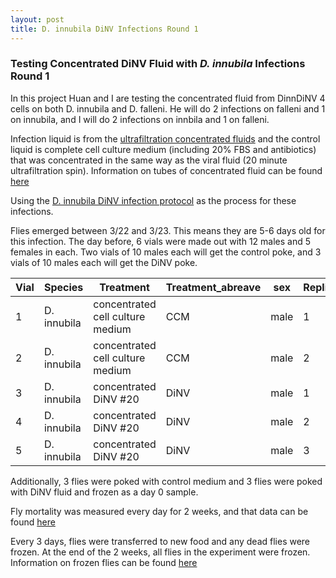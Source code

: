 ```yaml
---
layout: post
title: D. innubila DiNV Infections Round 1 
---
```


### Testing Concentrated DiNV Fluid with _D. innubila_ Infections Round 1 

In this project Huan and I are testing the concentrated fluid from DinnDiNV 4 cells on both D. innubila and D. falleni. He will do 2 infections on falleni and 1 on innubila, and I will do 2 infections on innbila and 1 on falleni. 

Infection liquid is from the [ultrafiltration concentrated fluids](https://meschedl.github.io/Unckless-Lab-Notebook-Maggie/2023/02/22/Viral-fluid-concentration-test.html) and the control liquid is complete cell culture medium (including 20% FBS and antibiotics) that was concentrated in the same way as the viral fluid (20 minute ultrafiltration spin). Information on tubes of concentrated fluid can be found [here](https://docs.google.com/spreadsheets/d/1ip4pR0j1dJQ-rxysV2T5G4nWEk8_yAzMWNIVjh7Sfhs/edit#gid=0)

Using the [D. innubila DiNV infection protocol](https://docs.google.com/document/d/191HoBdHh4KhIpoBTmma_ANXZZ6_2NZV3igZB3zYP5ig/edit) as the process for these infections. 

Flies emerged between 3/22 and 3/23. This means they are 5-6 days old for this infection. The day before, 6 vials were made out with 12 males and 5 females in each. Two vials of 10 males each will get the control poke, and 3 vials of 10 males each will get the DiNV poke. 

| Vial | Species     | Treatment                         | Treatment_abreave | sex  | Replicate | Day_emerged | Day_Infected | time_infected | fly_age  | Original_N_number |
|------|-------------|-----------------------------------|-------------------|------|-----------|-------------|--------------|---------------|----------|-------------------|
| 1    | D. innubila | concentrated cell culture medium  | CCM               | male | 1         | 3/22-3/23   | 20230328     | 3:53          | 5-6 days | 10                |
| 2    | D. innubila | concentrated cell culture medium  | CCM               | male | 2         | 3/22-3/23   | 20230328     | 3:59          | 5-6 days | 10                |
| 3    | D. innubila | concentrated DiNV #20             | DiNV              | male | 1         | 3/22-3/23   | 20230328     | 4:15          | 5-6 days | 10                |
| 4    | D. innubila | concentrated DiNV #20             | DiNV              | male | 2         | 3/22-3/23   | 20230328     | 4:22          | 5-6 days | 10                |
| 5    | D. innubila | concentrated DiNV #20             | DiNV              | male | 3         | 3/22-3/23   | 20230328     | 4:29          | 5-6 days | 10                |


Additionally, 3 flies were poked with control medium and 3 flies were poked with DiNV fluid and frozen as a day 0 sample. 

Fly mortality was measured every day for 2 weeks, and that data can be found [here](https://docs.google.com/spreadsheets/d/1SzVtZqhYgUTPPy-KPTzOHKGQpgD3OXuAcSuaoKRqAoc/edit#gid=0)

Every 3 days, flies were transferred to new food and any dead flies were frozen. At the end of the 2 weeks, all flies in the experiment were frozen. Information on frozen flies can be found [here](https://docs.google.com/spreadsheets/d/1Usg1q_itNCL_JTjMDDJbCcpwFnhEDXTJghMi3OxwVvw/edit#gid=0)